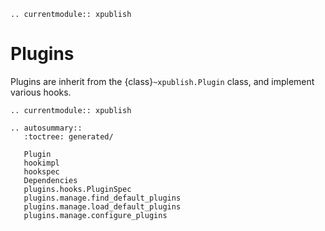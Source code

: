 ```{eval-rst}
.. currentmodule:: xpublish
```

# Plugins

Plugins are inherit from the {class}`~xpublish.Plugin` class, and implement various hooks.

```{eval-rst}
.. currentmodule:: xpublish
```

```{eval-rst}
.. autosummary::
   :toctree: generated/

   Plugin
   hookimpl
   hookspec
   Dependencies
   plugins.hooks.PluginSpec
   plugins.manage.find_default_plugins
   plugins.manage.load_default_plugins
   plugins.manage.configure_plugins
```
